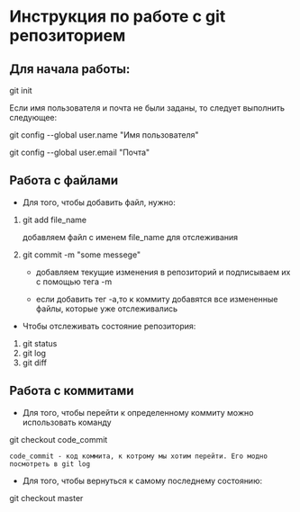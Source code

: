 # Инструкция по работе с git репозиторием

## Для начала работы:
git init

Если имя пользователя и почта не были заданы, то следует выполнить следующее:

 git config --global user.name "Имя пользователя"

 git config --global user.email "Почта"

## Работа с файлами
* Для того, чтобы добавить файл, нужно:
1. git add file_name

   добавляем файл с именем file_name для отслеживания
2. git commit -m "some messege"

   * добавляем текущие изменения в репозиторий и подписываем их с помощью тега -m

   * если добавить тег -a,то к коммиту добавятся все измененные файлы, которые уже отслеживались

* Чтобы отслеживать состояние репозитория:

1. git status
2. git log
3. git diff

## Работа с коммитами

* Для того, чтобы перейти к определенному коммиту можно использовать команду
 
 git checkout code_commit

    code_commit - код коммита, к котрому мы хотим перейти. Его модно посмотреть в git log

* Для того, чтобы вернуться к самому последнему состоянию:

 git checkout master

